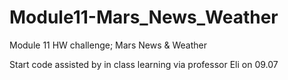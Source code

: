 # Module11-Mars_News_Weather
Module 11 HW challenge; Mars News &amp; Weather


Start code assisted by in class learning via professor Eli on 09.07

